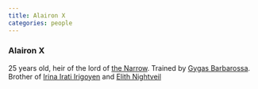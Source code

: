 ```yaml
---
title: Alairon X
categories: people
---
```


### Alairon X

25 years old, heir of the lord of [the Narrow](theNarrow).
Trained by [Gygas Barbarossa](GygasBarbarossa). Brother of [Irina Irati Irigoyen](IrinaIratiIrigoyen) and [Elith Nightveil](ElithNightveil)